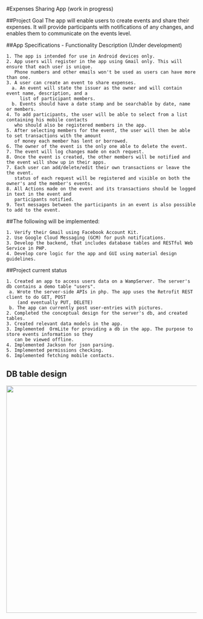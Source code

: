 #Expenses Sharing App (work in progress)

##Project Goal
The app will enable users to create events and share their expenses. It will provide participants 
with notifications of any changes, and enables them to communicate on the events level. 

##App Specifications - Functionality Description (Under development)
```
1. The app is intended for use in Android devices only. 
2. App users will register in the app using Gmail only. This will ensure that each user is unique. 
   Phone numbers and other emails won't be used as users can have more than one.
3. A user can create an event to share expenses. 
  a. An event will state the issuer as the owner and will contain event name, description, and a 
     list of participant members. 
  b. Events should have a date stamp and be searchable by date, name or members.
4. To add participants, the user will be able to select from a list containing his mobile contacts 
   who should also be registered members in the app. 
5. After selecting members for the event, the user will then be able to set transactions with the amount 
   of money each member has lent or borrowed. 
6. The owner of the event is the only one able to delete the event. 
7. The event will log changes made on each request. 
8. Once the event is created, the other members will be notified and the event will show up in their apps. 
7. Each user can add/delete/edit their own transactions or leave the the event. 
   status of each request will be registered and visible on both the owner's and the member's events.  
8. All Actions made on the event and its transactions should be logged in text in the event and 
   participants notified.
9. Text messages between the participants in an event is also possible to add to the event. 
```

##The following will be implemented:
```
1. Verify their Gmail using Facebook Account Kit.
2. Use Google Cloud Messaging (GCM) for push notifications.
3. Develop the backend, that includes database tables and RESTful Web Service in PHP. 
4. Develop core logic for the app and GUI using material design guidelines.
```

##Project current status
```
1. Created an app to access users data on a WampServer. The server's db contains a demo table "users". 
 a. Wrote the server-side APIs in php. The app uses the Retrofit REST client to do GET, POST 
    (and eventually PUT, DELETE) 
 b. The app can currently post user-entries with pictures. 
2. Completed the conceptual design for the server's db, and created tables.
3. Created relevant data models in the app.
3. Implemented  OrmLite for providing a db in the app. The purpose to store events information so they 
   can be viewed offline.
4. Implemented Jackson for json parsing. 
5. Implemented permissions checking.
6. Implemented fetching mobile contacts.
```
## DB table design 

<img src="https://github.com/Jagerfield/Expenses-Sharing-App/blob/master/msc/db%20design.PNG" width="600"/> &#160;




